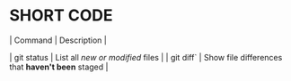 # SHORT CODE #
| Command | Description |

| git status | List all *new or modified* files |
| git diff` | Show file differences that **haven't been** staged |
